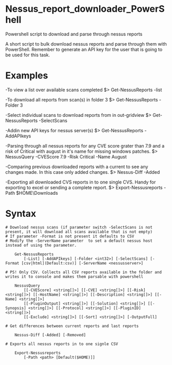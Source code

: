 # Nessus_report_downloader_PowerShell
Powershell script to download and parse through nessus reports

A short script to bulk download nessus reports and parse through them with PowerShell.
Remember to generate an API key for the user that is going to be used for this task.

# Examples
-To view a list over available scans completed
    $> Get-NessusReports -list
    
-To download all reports from scan(s) in folder 3
    $> Get-NessusReports -Folder 3
    
-Select individual scans to download reports from in out-gridview
    $> Get-NessusReports -SelectScans
    
-Addin new API keys for nessus server(s)
    $> Get-NessusReports -AddAPIkeys
    
-Parsing through all nessus reports for any CVE score grater than 7.9 and a risk of Critical with august in it's name for missing windows patches.
    $> NessusQuery -CVEScore 7.9 -Risk Critical -Name August
    
-Comparing previous downloaded reports with a current to see any changes made. In this case only added changes.
    $> Nessus-Diff -Added
    
-Exporting all downloaded CVS reports in to one single CVS. Handy for exporting to excel or sending a complete report.
    $> Export-Nessusreports -Path $HOME\Downloads


# Syntax
    
    # Download nessus scans (if parameter switch -SelectScans is not present, it will download all scans available that is not empty)
    # If parameter -Format is not present it defaults to CSV
    # Modify the -ServerName parameter  to set a default nessus host instead of using the parameter.
    
        Get-NessusReports
            [-List] [-AddAPIkeys] [-Folder <int32>] [-SelectScans] [-Format [csv|html](Default:csv)] [-ServerName <nessusserver>]
    
    # PS! Only CSV. Collects all CSV reports available in the folder and writes it to console and makes them parsable with powershell
    
        NessusQuery 
            [[-CVEScore] <string[]>] [[-CVE] <string[]>] [[-Risk] <string[]>] [[-HostName] <string[]>] [[-Description] <string[]>] [[-Name] <string[]>] 
            [[-PluginOutput] <string[]>] [[-Solution] <string[]>] [[-Synopsis] <string[]>] [[-Protocol] <string[]>] [[-PluginID] <string[]>] 
            [[-Exclude] <string[]>] [[-Sort] <string[]>] [-OutputFull]
               
    # Get differences between current reports and last reports
    
        Nessus-Diff [-Added] [-Removed]
    
    # Exports all nessus reports in to one signle CSV
    
        Export-Nessusreports
            [-Path <path> [Default($HOME)]]
